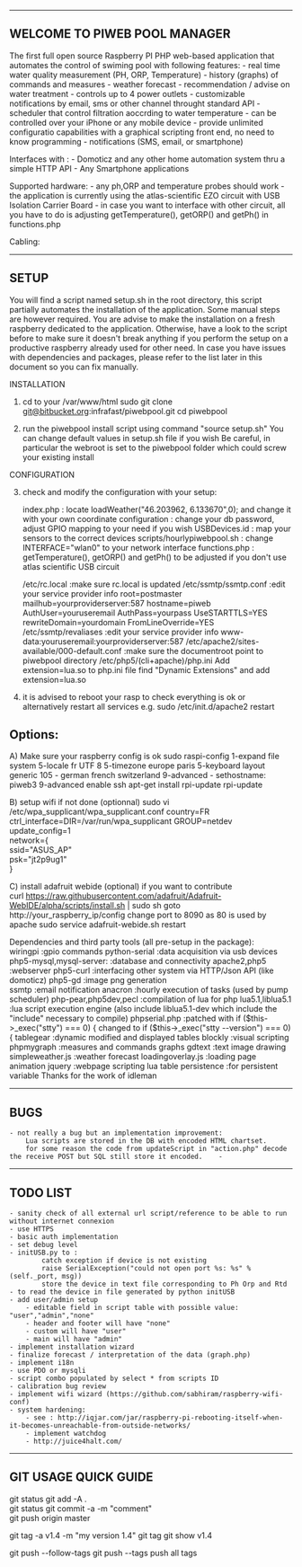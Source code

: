 ---------------------------------------------------------
WELCOME TO PIWEB POOL MANAGER
---------------------------------------------------------

The first full open source Raspberry PI PHP web-based application that automates the control of swiming pool with following features:
    - real time water quality measurement (PH, ORP, Temperature)
    - history (graphs) of commands and measures
    - weather forecast 
    - recommendation / advise on water treatment
    - controls up to 4 power outlets
    - customizable notifications by email, sms or other channel throught standard API
    - scheduler that control filtration aoccrding to water temperature
    - can be controlled over your iPhone or any mobile device
    - provide unlimited configuratio capabilities with a graphical scripting front end, no need to know programming
    - notifications (SMS, email, or smartphone)

Interfaces with :
    - Domoticz and any other home automation system thru a simple HTTP API
    - Any Smartphone applications

Supported hardware:
    - any ph,ORP and temperature probes should work
    - the application is currently using the atlas-scientific EZO circuit with USB Isolation Carrier Board
    - in case you want to interface with other circuit, all you have to do is adjusting getTemperature(), getORP() and getPh() in functions.php

Cabling:
    

---------------------------------------------------------
SETUP
---------------------------------------------------------
You will find a script named setup.sh in the root directory, this script partially automates the installation of the application.
Some manual steps are however required. You are advise to make the installation on a fresh raspberry dedicated to the application.
Otherwise, have a look to the script before to make sure it doesn't break anything if you perform the setup on a productive raspberry 
already used for other need. In case you have issues with dependencies and packages, please refer to the list later in this document
so you can fix manually.


INSTALLATION

1) cd to your /var/www/html
   sudo git clone git@bitbucket.org:infrafast/piwebpool.git
   cd piwebpool

2)  run the piwebpool install script using command "source setup.sh"
    You can change default values in setup.sh file if you wish
    Be careful, in particular the webroot is set to the piwebpool folder which could screw your existing install

CONFIGURATION
    
3) check and modify the configuration with your setup:
    
    index.php                                       : locate loadWeather("46.203962, 6.133670",0); and change it with your own coordinate
    configuration                                   : change your db password, adjust GPIO mapping to your need if you wish 
    USBDevices.id                                   : map your sensors to the correct devices
    scripts/hourlypiwebpool.sh                      : change INTERFACE="wlan0" to your network interface
    functions.php                                   : getTemperature(), getORP() and getPh() to be adjusted if you don't use atlas scientific USB circuit
    
    /etc/rc.local                                   :make sure rc.local is updated
    /etc/ssmtp/ssmtp.conf                           :edit your service provider info
        root=postmaster
        mailhub=yourproviderserver:587
        hostname=piweb
        AuthUser=youruseremail
        AuthPass=yourpass
        UseSTARTTLS=YES    
        rewriteDomain=yourdomain
        FromLineOverride=YES
    /etc/ssmtp/revaliases                           :edit your service provider info
        www-data:youruseremail:yourproviderserver:587
    /etc/apache2/sites-available/000-default.conf   :make sure the documentroot point to piwebpool directory
    /etc/php5/(cli+apache)/php.ini
        Add extension=lua.so to php.ini file
        find "Dynamic Extensions" and add extension=lua.so
        
5) it is advised to reboot your rasp to check everything is ok or alternatively restart all services
    e.g. sudo /etc/init.d/apache2 restart


Options:
--------

A) Make sure your raspberry config is ok
    sudo raspi-config
         1-expand file system
         5-locale fr UTF 8
         5-timezone europe paris
         5-keyboard layout
             generic 105 - german french switzerland
         9-advanced - sethostname: piweb3
         9-advanced enable ssh
    apt-get install rpi-update
    rpi-update

B) setup wifi if not done (optionnal)
    sudo vi /etc/wpa_supplicant/wpa_supplicant.conf
        country=FR                                                                                                                                              
        ctrl_interface=DIR=/var/run/wpa_supplicant GROUP=netdev                                                                                                 
        update_config=1                                                                                                                                         
        network={                                                                                                                                               
           ssid="ASUS_AP"                                                                                                                                       
           psk="jt2p9ug1"                                                                                                                                       
        } 

C) install adafruit webide (optional) if you want to contribute         
    curl https://raw.githubusercontent.com/adafruit/Adafruit-WebIDE/alpha/scripts/install.sh | sudo sh
    goto http://your_raspberry_ip/config change port to 8090 as 80 is used by apache
    sudo service adafruit-webide.sh restart

Dependencies and third party tools (all pre-setup in the package):      
    wiringpi                    :gpio commands
    python-serial               :data acquisition via usb devices
    php5-mysql,mysql-server:    :database and connectivity
    apache2,php5                :webserver 
    php5-curl                   :interfacing other system via HTTP/Json API (like domoticz)
    php5-gd                     :image png generation    
    ssmtp                       :email notification
    anacron                     :hourly execution of tasks (used by pump scheduler)
    php-pear,php5dev,pecl       :compilation of lua for php
    lua5.1,liblua5.1            :lua script execution engine (also include liblua5.1-dev which include the "include" necessary to compile)
    phpserial.php               :patched with if ($this->_exec("stty") === 0) { changed to if ($this->_exec("stty --version") === 0) {
    tablegear                   :dynamic modified and displayed tables
    blockly                     :visual scripting
    phpmygraph                  :measures and commands graphs
    gdtext                      :text image drawing
    simpleweather.js            :weather forecast
    loadingoverlay.js           :loading page animation
    jquery                      :webpage scripting
    lua table persistence       :for persistent variable
    Thanks for the work of idleman 
    
---------------------------------------------------------
BUGS
---------------------------------------------------------
    - not really a bug but an implementation improvement: 
        Lua scripts are stored in the DB with encoded HTML chartset. 
        for some reason the code from updateScript in "action.php" decode the receive POST but SQL still store it encoded.    - 
    
---------------------------------------------------------
TODO LIST 
---------------------------------------------------------
    - sanity check of all external url script/reference to be able to run without internet connexion
    - use HTTPS
    - basic auth implementation
    - set debug level
    - initUSB.py to :
            catch exception if device is not existing
            raise SerialException("could not open port %s: %s" % (self._port, msg)) 
            store the device in text file corresponding to Ph Orp and Rtd
    - to read the device in file generated by python initUSB
    - add user/admin setup  
        - editable field in script table with possible value: "user","admin","none"
        - header and footer will have "none"
        - custom will have "user"
        - main will have "admin"
    - implement installation wizard
    - finalize forecast / interpretation of the data (graph.php)
    - implement i18n
    - use PDO or mysqli 
    - script combo populated by select * from scripts ID
    - calibration bug review
    - implement wifi wizard (https://github.com/sabhiram/raspberry-wifi-conf)
    - system hardening:
        - see : http://iqjar.com/jar/raspberry-pi-rebooting-itself-when-it-becomes-unreachable-from-outside-networks/
        - implement watchdog
        - http://juice4halt.com/

-------------------------------------------------------------------
GIT USAGE QUICK GUIDE
-------------------------------------------------------------------
git status
git add -A .                 
git status
git commit -a -m "comment"   
git push origin master       

git tag -a v1.4 -m "my version 1.4"
git tag
git show v1.4

git push --follow-tags
git push --tags                    push all tags